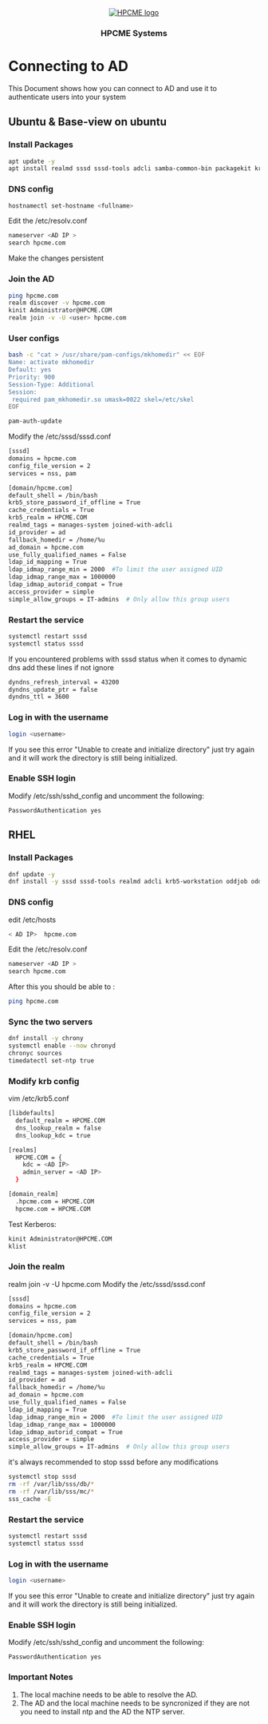 <div align="center" style="text-align: center">
<a href="http://hpcme.com">
<img src="http://hpcme.com/wp-content/uploads/2021/10/cropped-Logo-HPCME-Systems-72x50.jpg" alt="HPCME logo"/>
</a>
<h3>HPCME Systems</h3>

</div>

# Connecting to AD
This Document shows how you can connect to AD and use it to authenticate users into your system


## Ubuntu & Base-view on ubuntu
### Install Packages
``` bash
apt update -y
apt install realmd sssd sssd-tools adcli samba-common-bin packagekit krb5-user libpam-sss libnss-sss oddjob oddjob-mkhomedir
```
### DNS config
``` bash
hostnamectl set-hostname <fullname>

```
Edit the /etc/resolv.conf
``` bash 
nameserver <AD IP >
search hpcme.com
```
Make the changes persistent
### Join the AD
``` bash 
ping hpcme.com
realm discover -v hpcme.com
kinit Administrator@HPCME.COM
realm join -v -U <user> hpcme.com
```
### User configs
``` bash
bash -c "cat > /usr/share/pam-configs/mkhomedir" << EOF
Name: activate mkhomedir
Default: yes
Priority: 900
Session-Type: Additional
Session:
 required pam_mkhomedir.so umask=0022 skel=/etc/skel
EOF

pam-auth-update

```

Modify the /etc/sssd/sssd.conf

``` bash
[sssd]
domains = hpcme.com
config_file_version = 2
services = nss, pam

[domain/hpcme.com]
default_shell = /bin/bash
krb5_store_password_if_offline = True
cache_credentials = True
krb5_realm = HPCME.COM
realmd_tags = manages-system joined-with-adcli
id_provider = ad
fallback_homedir = /home/%u
ad_domain = hpcme.com
use_fully_qualified_names = False
ldap_id_mapping = True
ldap_idmap_range_min = 2000  #To limit the user assigned UID
ldap_idmap_range_max = 1000000
ldap_idmap_autorid_compat = True
access_provider = simple
simple_allow_groups = IT-admins  # Only allow this group users
```
### Restart the service
``` bash
systemctl restart sssd
systemctl status sssd
```
If you encountered problems with sssd status when it comes to dynamic dns add these lines if not ignore
``` bash
dyndns_refresh_interval = 43200
dyndns_update_ptr = false
dyndns_ttl = 3600
```
### Log in with the username
``` bash
login <username>
```
If you see this error "Unable to create and initialize directory" just try again and it will work the directory is still being initialized.
### Enable SSH login

Modify /etc/ssh/sshd_config and uncomment the following:
```
PasswordAuthentication yes
```

## RHEL

### Install Packages
``` bash
dnf update -y
dnf install -y sssd sssd-tools realmd adcli krb5-workstation oddjob oddjob-mkhomedir
```
### DNS config
edit /etc/hosts
``` bash
< AD IP>  hpcme.com

```
Edit the /etc/resolv.conf
``` bash 
nameserver <AD IP >
search hpcme.com
```
After this you should be able to :
``` bash
ping hpcme.com 
```
### Sync the two servers
``` bash
dnf install -y chrony
systemctl enable --now chronyd
chronyc sources
timedatectl set-ntp true
```
### Modify krb config
vim /etc/krb5.conf
``` bash
[libdefaults]
  default_realm = HPCME.COM
  dns_lookup_realm = false
  dns_lookup_kdc = true

[realms]
  HPCME.COM = {
    kdc = <AD IP>
    admin_server = <AD IP>
  }

[domain_realm]
  .hpcme.com = HPCME.COM
  hpcme.com = HPCME.COM
```
Test Kerberos:
``` bash
kinit Administrator@HPCME.COM
klist
```
### Join the realm
realm join -v -U <user> hpcme.com
Modify the /etc/sssd/sssd.conf

``` bash
[sssd]
domains = hpcme.com
config_file_version = 2
services = nss, pam

[domain/hpcme.com]
default_shell = /bin/bash
krb5_store_password_if_offline = True
cache_credentials = True
krb5_realm = HPCME.COM
realmd_tags = manages-system joined-with-adcli
id_provider = ad
fallback_homedir = /home/%u
ad_domain = hpcme.com
use_fully_qualified_names = False
ldap_id_mapping = True
ldap_idmap_range_min = 2000  #To limit the user assigned UID
ldap_idmap_range_max = 1000000
ldap_idmap_autorid_compat = True
access_provider = simple
simple_allow_groups = IT-admins  # Only allow this group users
```
it's always recommended to stop sssd before any modifications
``` bash
systemctl stop sssd
rm -rf /var/lib/sss/db/*
rm -rf /var/lib/sss/mc/*
sss_cache -E
```
### Restart the service
``` bash
systemctl restart sssd
systemctl status sssd
```
### Log in with the username
``` bash
login <username>
```
If you see this error "Unable to create and initialize directory" just try again and it will work the directory is still being initialized.
### Enable SSH login

Modify /etc/ssh/sshd_config and uncomment the following:
```
PasswordAuthentication yes
```
### Important Notes
1. The local machine needs to be able to resolve the AD.
1. The AD and the local machine needs to be syncronized if they are not you need to install ntp and the AD the NTP server.
